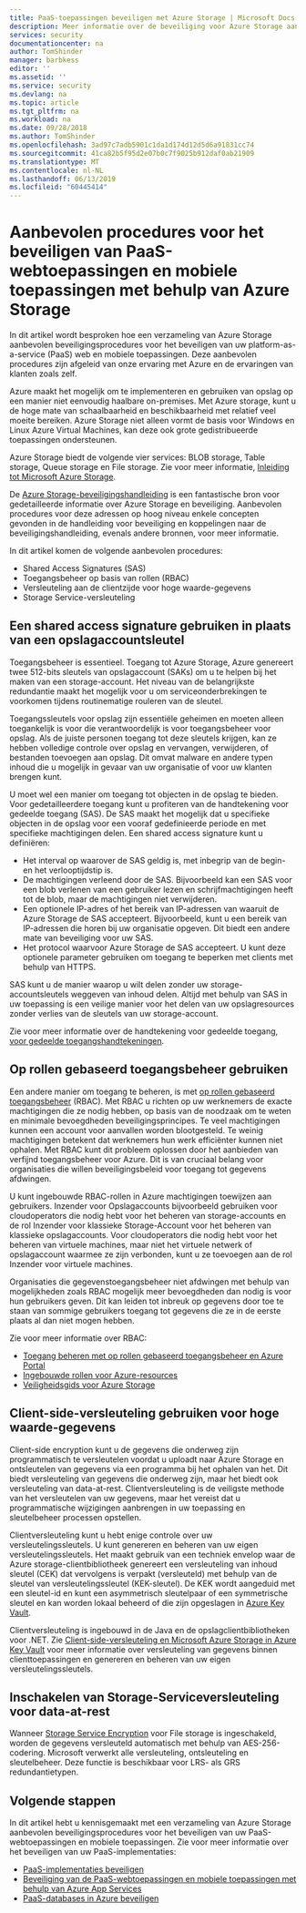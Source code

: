 ```yaml
---
title: PaaS-toepassingen beveiligen met Azure Storage | Microsoft Docs
description: Meer informatie over de beveiliging voor Azure Storage aanbevolen procedures voor het beveiligen van uw PaaS-webtoepassingen en mobiele toepassingen.
services: security
documentationcenter: na
author: TomShinder
manager: barbkess
editor: ''
ms.assetid: ''
ms.service: security
ms.devlang: na
ms.topic: article
ms.tgt_pltfrm: na
ms.workload: na
ms.date: 09/28/2018
ms.author: TomShinder
ms.openlocfilehash: 3ad97c7adb5901c1da1d174d12d5d6a91831cc74
ms.sourcegitcommit: 41ca82b5f95d2e07b0c7f9025b912daf0ab21909
ms.translationtype: MT
ms.contentlocale: nl-NL
ms.lasthandoff: 06/13/2019
ms.locfileid: "60445414"
---
```

# <a name="best-practices-for-securing-paas-web-and-mobile-applications-using-azure-storage"></a>Aanbevolen procedures voor het beveiligen van PaaS-webtoepassingen en mobiele toepassingen met behulp van Azure Storage
In dit artikel wordt besproken hoe een verzameling van Azure Storage aanbevolen beveiligingsprocedures voor het beveiligen van uw platform-as-a-service (PaaS) web en mobiele toepassingen. Deze aanbevolen procedures zijn afgeleid van onze ervaring met Azure en de ervaringen van klanten zoals zelf.

Azure maakt het mogelijk om te implementeren en gebruiken van opslag op een manier niet eenvoudig haalbare on-premises. Met Azure storage, kunt u de hoge mate van schaalbaarheid en beschikbaarheid met relatief veel moeite bereiken. Azure Storage niet alleen vormt de basis voor Windows en Linux Azure Virtual Machines, kan deze ook grote gedistribueerde toepassingen ondersteunen.

Azure Storage biedt de volgende vier services: BLOB storage, Table storage, Queue storage en File storage. Zie voor meer informatie, [Inleiding tot Microsoft Azure Storage](../storage/storage-introduction.md).

De [Azure Storage-beveiligingshandleiding](../storage/common/storage-security-guide.md) is een fantastische bron voor gedetailleerde informatie over Azure Storage en beveiliging. Aanbevolen procedures voor deze adressen op hoog niveau enkele concepten gevonden in de handleiding voor beveiliging en koppelingen naar de beveiligingshandleiding, evenals andere bronnen, voor meer informatie.

In dit artikel komen de volgende aanbevolen procedures:

- Shared Access Signatures (SAS)
- Toegangsbeheer op basis van rollen (RBAC)
- Versleuteling aan de clientzijde voor hoge waarde-gegevens
- Storage Service-versleuteling


## <a name="use-a-shared-access-signature-instead-of-a-storage-account-key"></a>Een shared access signature gebruiken in plaats van een opslagaccountsleutel
Toegangsbeheer is essentieel. Toegang tot Azure Storage, Azure genereert twee 512-bits sleutels van opslagaccount (SAKs) om u te helpen bij het maken van een storage-account. Het niveau van de belangrijkste redundantie maakt het mogelijk voor u om serviceonderbrekingen te voorkomen tijdens routinematige rouleren van de sleutel. 

Toegangssleutels voor opslag zijn essentiële geheimen en moeten alleen toegankelijk is voor die verantwoordelijk is voor toegangsbeheer voor opslag. Als de juiste personen toegang tot deze sleutels krijgen, kan ze hebben volledige controle over opslag en vervangen, verwijderen, of bestanden toevoegen aan opslag. Dit omvat malware en andere typen inhoud die u mogelijk in gevaar van uw organisatie of voor uw klanten brengen kunt.

U moet wel een manier om toegang tot objecten in de opslag te bieden. Voor gedetailleerdere toegang kunt u profiteren van de handtekening voor gedeelde toegang (SAS). De SAS maakt het mogelijk dat u specifieke objecten in de opslag voor een vooraf gedefinieerde periode en met specifieke machtigingen delen. Een shared access signature kunt u definiëren:

- Het interval op waarover de SAS geldig is, met inbegrip van de begin- en het verlooptijdstip is.
- De machtigingen verleend door de SAS. Bijvoorbeeld kan een SAS voor een blob verlenen van een gebruiker lezen en schrijfmachtigingen heeft tot de blob, maar de machtigingen niet verwijderen.
- Een optionele IP-adres of het bereik van IP-adressen van waaruit de Azure Storage de SAS accepteert. Bijvoorbeeld, kunt u een bereik van IP-adressen die horen bij uw organisatie opgeven. Dit biedt een andere mate van beveiliging voor uw SAS.
- Het protocol waarvoor Azure Storage de SAS accepteert. U kunt deze optionele parameter gebruiken om toegang te beperken met clients met behulp van HTTPS.

SAS kunt u de manier waarop u wilt delen zonder uw storage-accountsleutels weggeven van inhoud delen. Altijd met behulp van SAS in uw toepassing is een veilige manier voor het delen van uw opslagresources zonder verlies van de sleutels van uw storage-account.

Zie voor meer informatie over de handtekening voor gedeelde toegang, [voor gedeelde toegangshandtekeningen](../storage/common/storage-dotnet-shared-access-signature-part-1.md). 

## <a name="use-role-based-access-control"></a>Op rollen gebaseerd toegangsbeheer gebruiken
Een andere manier om toegang te beheren, is met [op rollen gebaseerd toegangsbeheer](../role-based-access-control/overview.md) (RBAC). Met RBAC u richten op uw werknemers de exacte machtigingen die ze nodig hebben, op basis van de noodzaak om te weten en minimale bevoegdheden beveiligingsprincipes. Te veel machtigingen kunnen een account voor aanvallen worden blootgesteld. Te weinig machtigingen betekent dat werknemers hun werk efficiënter kunnen niet ophalen. Met RBAC kunt dit probleem oplossen door het aanbieden van verfijnd toegangsbeheer voor Azure. Dit is van cruciaal belang voor organisaties die willen beveiligingsbeleid voor toegang tot gegevens afdwingen.

U kunt ingebouwde RBAC-rollen in Azure machtigingen toewijzen aan gebruikers. Inzender voor Opslagaccounts bijvoorbeeld gebruiken voor cloudoperators die nodig hebt voor het beheren van storage-accounts en de rol Inzender voor klassieke Storage-Account voor het beheren van klassieke opslagaccounts. Voor cloudoperators die nodig hebt voor het beheren van virtuele machines, maar niet het virtuele netwerk of opslagaccount waarmee ze zijn verbonden, kunt u ze toevoegen aan de rol Inzender voor virtuele machines.

Organisaties die gegevenstoegangsbeheer niet afdwingen met behulp van mogelijkheden zoals RBAC mogelijk meer bevoegdheden dan nodig is voor hun gebruikers geven. Dit kan leiden tot inbreuk op gegevens door toe te staan van sommige gebruikers toegang tot gegevens die ze in de eerste plaats al dan niet mogen hebben.

Zie voor meer informatie over RBAC:

- [Toegang beheren met op rollen gebaseerd toegangsbeheer en Azure Portal](../role-based-access-control/role-assignments-portal.md)
- [Ingebouwde rollen voor Azure-resources](../role-based-access-control/built-in-roles.md)
- [Veiligheidsgids voor Azure Storage](../storage/common/storage-security-guide.md) 

## <a name="use-client-side-encryption-for-high-value-data"></a>Client-side-versleuteling gebruiken voor hoge waarde-gegevens
Client-side encryption kunt u de gegevens die onderweg zijn programmatisch te versleutelen voordat u uploadt naar Azure Storage en ontsleutelen van gegevens via een programma bij het ophalen van het. Dit biedt versleuteling van gegevens die onderweg zijn, maar het biedt ook versleuteling van data-at-rest. Clientversleuteling is de veiligste methode van het versleutelen van uw gegevens, maar het vereist dat u programmatische wijzigingen aanbrengen in uw toepassing en sleutelbeheer processen opstellen.

Clientversleuteling kunt u hebt enige controle over uw versleutelingssleutels. U kunt genereren en beheren van uw eigen versleutelingssleutels. Het maakt gebruik van een techniek envelop waar de Azure storage-clientbibliotheek genereert een versleuteling van inhoud sleutel (CEK) dat vervolgens is verpakt (versleuteld) met behulp van de sleutel van versleutelingssleutel (KEK-sleutel). De KEK wordt aangeduid met een sleutel-id en kunt een asymmetrisch sleutelpaar of een symmetrische sleutel en kan worden lokaal beheerd of die zijn opgeslagen in [Azure Key Vault](../key-vault/key-vault-whatis.md).

Clientversleuteling is ingebouwd in de Java en de opslagclientbibliotheken voor .NET. Zie [Client-side-versleuteling en Microsoft Azure Storage in Azure Key Vault](../storage/storage-client-side-encryption.md) voor meer informatie over versleuteling van gegevens binnen clienttoepassingen en genereren en beheren van uw eigen versleutelingssleutels.

## <a name="enable-storage-service-encryption-for-data-at-rest"></a>Inschakelen van Storage-Serviceversleuteling voor data-at-rest
Wanneer [Storage Service Encryption](../storage/storage-service-encryption.md) voor File storage is ingeschakeld, worden de gegevens versleuteld automatisch met behulp van AES-256-codering. Microsoft verwerkt alle versleuteling, ontsleuteling en sleutelbeheer. Deze functie is beschikbaar voor LRS- als GRS redundantietypen.

## <a name="next-steps"></a>Volgende stappen

In dit artikel hebt u kennisgemaakt met een verzameling van Azure Storage aanbevolen beveiligingsprocedures voor het beveiligen van uw PaaS-webtoepassingen en mobiele toepassingen. Zie voor meer informatie over het beveiligen van uw PaaS-implementaties:

- [PaaS-implementaties beveiligen](security-paas-deployments.md)
- [Beveiliging van de PaaS-webtoepassingen en mobiele toepassingen met behulp van Azure App Services](security-paas-applications-using-app-services.md)
- [PaaS-databases in Azure beveiligen](security-paas-applications-using-sql.md)
